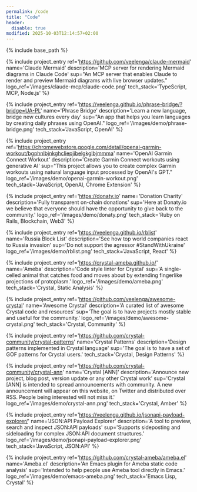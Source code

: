 ```yaml
---
permalink: /code
title: "Code"
header:
  disable: true
modified: 2025-10-03T12:14:57+02:00
---
```


{% include base_path %}

{% include project_entry
  ref='https://github.com/veelenga/claude-mermaid'
  name='Claude Mermaid'
  description='MCP server for rendering Mermaid diagrams in Claude Code'
  sup="An MCP server that enables Claude to render and preview Mermaid diagrams with live browser updates."
  logo_ref='/images/claude-mcp/claude-code.png'
  tech_stack='TypeScript, MCP, Node.js'
%}

{% include project_entry
  ref='https://veelenga.github.io/phrase-bridge/?bridge=UA-PL'
  name='Phrase Bridge'
  description='Learn a new language, bridge new cultures every day'
  sup="An app that helps you learn languages by creating daily phrases using OpenAI."
  logo_ref='/images/demo/phrase-bridge.png'
  tech_stack='JavaScript, OpenAI'
%}

{% include project_entry
  ref='https://chromewebstore.google.com/detail/openai-garmin-workout/bgphnlbjnkghcliepjibelgkglbjmmma'
  name='OpenAI Garmin Connect Workout'
  description='Create Garmin Connect workouts using generative AI'
  sup="This project allows you to create complex Garmin workouts using natural language input processed by OpenAI's GPT."
  logo_ref='/images/demo/openai-garmin-workout.png'
  tech_stack='JavaScript, OpenAI, Chrome Extension'
%}

{% include project_entry
  ref='https://donaty.io'
  name='Donation Charity'
  description='Fully transparent on-chain donations'
  sup='Here at Donaty.io we believe that everyone should have the opportunity to give back to the community.'
  logo_ref='/images/demo/donaty.png'
  tech_stack='Ruby on Rails, Blockchain, Web3'
%}

{% include project_entry
  ref='https://veelenga.github.io/rblist'
  name='Russia Block List'
  description='See how top world companies react to Russia invasion'
  sup='Do not support the agressor #StandWithUkraine'
  logo_ref='/images/demo/rblist.png'
  tech_stack='JavaScript, React'
%}

{% include project_entry
  ref='https://crystal-ameba.github.io/'
  name='Ameba'
  description='Code style linter for Crystal'
  sup='A single-celled animal that catches food and moves about by extending fingerlike projections of protoplasm.'
  logo_ref='/images/demo/ameba.png'
  tech_stack='Crystal, Static Analysis'
%}

{% include project_entry
  ref='https://github.com/veelenga/awesome-crystal'
  name='Awesome Crystal'
  description='A curated list of awesome Crystal code and resources'
  sup='The goal is to have projects mostly stable and useful for the community.'
  logo_ref='/images/demo/awesome-crystal.png'
  tech_stack='Crystal, Community'
%}

{% include project_entry
  ref='https://github.com/crystal-community/crystal-patterns'
  name='Crystal Patterns'
  description='Design patterns implemented in Crystal language'
  sup='The goal is to have a set of GOF patterns for Crystal users.'
  tech_stack='Crystal, Design Patterns'
%}

{% include project_entry
  ref='https://github.com/crystal-community/crystal-ann'
  name='Crystal [ANN]'
  description='Announce new project, blog post, version update or any other Crystal work'
  sup='Crystal [ANN] is intended to spread announcements with community. A new announcement will appear on this website, on Twitter and distributed over RSS. People being interested will not miss it.'
  logo_ref='/images/demo/crystal-ann.png'
  tech_stack='Crystal, Amber'
%}

{% include project_entry
  ref='https://veelenga.github.io/jsonapi-payload-explorer/'
  name='JSON:API Payload Explorer'
  description='A tool to preview, search and inspect JSON:API payloads'
  sup='Supports sideposting and sideloading for complex JSON:API document structures.'
  logo_ref='/images/demo/jsonapi-payload-explorer.png'
  tech_stack='JavaScript, JSON:API'
%}

{% include project_entry
  ref='https://github.com/crystal-ameba/ameba.el'
  name='Ameba.el'
  description='An Emacs plugin for Ameba static code analysis'
  sup='Intended to help people use Ameba tool directly in Emacs.'
  logo_ref='/images/demo/emacs-ameba.png'
  tech_stack='Emacs Lisp, Crystal'
%}
